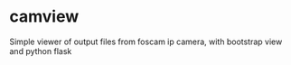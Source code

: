 camview
=======

Simple viewer of output files from foscam ip camera, with bootstrap view and python flask